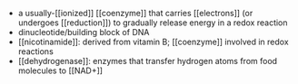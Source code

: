 - a usually-[[ionized]] [[coenzyme]] that carries [[electrons]] (or undergoes [[reduction]]) to gradually release energy in a redox reaction
- dinucleotide/building block of DNA
- [[nicotinamide]]: derived from vitamin B; [[coenzyme]] involved in redox reactions 
- [[dehydrogenase]]:  enzymes that transfer hydrogen atoms from food molecules to [[NAD+]]